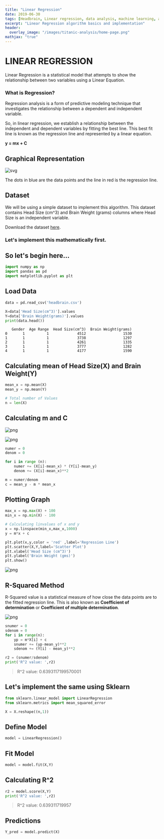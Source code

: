 ```yaml
---
title: "Linear Regression"
date: 2019-06-30
tags: [Headbrain, Linear regression, data analysis, machine learning, algorithm]
excerpt: "Linear Regression algorithm basics and implementation"
header:
  overlay_image: "/images/titanic-analysis/home-page.png"
mathjax: "true"
---
```


# LINEAR REGRESSION

Linear Regression is a statistical model that attempts to show the relationship between two variables using a Linear Equation.

### What is Regression?

Regression analysis is a form of predictive modeling technique that investigates the relationship between a dependent and independent variable.

So, in linear regression, we establish a relationship between the independent and dependent variables by fitting the best line. This best fit line is known as the regression line and represented by a linear equation.

**y = mx + C**

## Graphical Representation

![svg](/images/head-brain/Linear_regression.svg)

The dots in blue are the data points and the line in red is the regression line.

## Dataset

We will be using a simple dataset to implement this algorithm. This dataset contains Head Size (cm^3) and Brain Weight (grams) columns where Head Size is an independent variable.

Download the dataset [here](https://www.kaggle.com/saarthaksangam/headbrain).

### Let's implement this mathematically first.

## So let's begin here...

```python
import numpy as np
import pandas as pd
import matplotlib.pyplot as plt
```

## Load Data
```python
data = pd.read_csv('headbrain.csv')
```

```python
X=data['Head Size(cm^3)'].values
Y=data['Brain Weight(grams)'].values
print(data.head())
```

       Gender  Age Range  Head Size(cm^3)  Brain Weight(grams)
    0       1          1             4512                 1530
    1       1          1             3738                 1297
    2       1          1             4261                 1335
    3       1          1             3777                 1282
    4       1          1             4177                 1590


## Calculating mean of Head Size(X) and Brain Weight(Y)

```python
mean_x = np.mean(X)
mean_y = np.mean(Y)

# Total number of Values
n = len(X)
```

## Calculating m and C

![png](/images/head-brain/slope.png)

![png](/images/head-brain/C.png)

```python
numer = 0
denom = 0

for i in range (n):
    numer += (X[i]-mean_x) * (Y[i]-mean_y)
    denom += (X[i]-mean_x)**2
```

```python
m = numer/denom
c = mean_y - m * mean_x
```

## Plotting Graph

```python
max_x = np.max(X) + 100
min_x = np.min(X) - 100
```

```python
# Calculating linvalues of x and y
x = np.linspace(min_x,max_x,1000)
y = m*x + c

plt.plot(x,y,color = 'red' ,label='Regression Line')
plt.scatter(X,Y,label='Scatter Plot')
plt.xlabel('Head Size (cm^3)')
plt.ylabel('Brain Weight (gms)')
plt.show()
```

![png](/images/head-brain/notebook_16_0.png)

## R-Squared Method

R-Squared value is a statistical measure of how close the data points are to the fitted regression line. This is also known as **Coefficient of determination** or **Coefficient of multiple determination**.

![png](/images/head-brain/rsquare.png)

```python
snumer = 0
sdenom = 0
for i in range(n):
    yp = m*X[i] + c
    snumer += (yp-mean_y)**2
    sdenom += (Y[i] - mean_y)**2

r2 = (snumer/sdenom)
print('R^2 value: ',r2)
```

> R^2 value:  0.6393117199570001

## Let's implement the same using Sklearn

```python
from sklearn.linear_model import LinearRegression
from sklearn.metrics import mean_squared_error

X = X.reshape((n,1))
```

## Define Model

```python
model = LinearRegression()
```

## Fit Model

```python
model = model.fit(X,Y)
```

## Calculating R^2

```python
r2 = model.score(X,Y)
print('R^2 value: ',r2)
```

> R^2 value:  0.639311719957

## Predictions

```python
Y_pred = model.predict(X)
```
